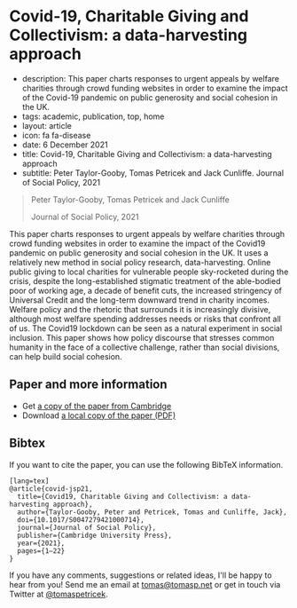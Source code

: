 # Covid-19, Charitable Giving and Collectivism: a data-harvesting approach

 - description: This paper charts responses to urgent appeals by welfare charities through crowd
    funding websites  in order to examine the impact of the Covid-19 pandemic on public generosity
    and social cohesion in the UK.
 - tags: academic, publication, top, home
 - layout: article
 - icon: fa fa-disease
 - date: 6 December 2021
 - title: Covid-19, Charitable Giving and Collectivism: a data-harvesting approach
 - subtitle: Peter Taylor-Gooby, Tomas Petricek and Jack Cunliffe. Journal of Social Policy, 2021

> Peter Taylor-Gooby, Tomas Petricek and Jack Cunliffe
>
> Journal of Social Policy, 2021

This paper charts responses to urgent appeals by welfare charities through crowd funding websites
in order to examine the impact of the Covid19 pandemic on public generosity and social cohesion in
the UK. It uses a relatively new method in social policy research, data-harvesting. Online public
giving to local charities for vulnerable people sky-rocketed during the crisis, despite the
long-established stigmatic treatment of the able-bodied poor of working age, a decade of benefit
cuts, the increased stringency of Universal Credit and the long-term downward trend in charity
incomes. Welfare policy and the rhetoric that surrounds it is increasingly divisive, although most
welfare spending addresses needs or risks that confront all of us. The Covid19 lockdown can be seen
as a natural experiment in social inclusion. This paper shows how policy discourse that stresses
common humanity in the face of a collective challenge, rather than social divisions, can help build
social cohesion.

## Paper and more information

 - Get [a copy of the paper from Cambridge](https://www.cambridge.org/core/journals/journal-of-social-policy/article/covid19-charitable-giving-and-collectivism-a-dataharvesting-approach/4BDA370E2FF33E0A9E3CF63757569FA3)
 - Download [a local copy of the paper (PDF)](covid-data.pdf)

## <a id="cite">Bibtex</a>
If you want to cite the paper, you can use the following BibTeX information.

    [lang=tex]
    @article{covid-jsp21,
      title={Covid19, Charitable Giving and Collectivism: a data-harvesting approach},
      author={Taylor-Gooby, Peter and Petricek, Tomas and Cunliffe, Jack},
      doi={10.1017/S0047279421000714},
      journal={Journal of Social Policy},
      publisher={Cambridge University Press},
      year={2021},
      pages={1–22}
    }

If you have any comments, suggestions or related ideas, I'll be happy to
hear from you! Send me an email at [tomas@tomasp.net](mailto:tomas@tomasp.net)
or get in touch via Twitter at [@tomaspetricek](http://twitter.com/tomaspetricek).
